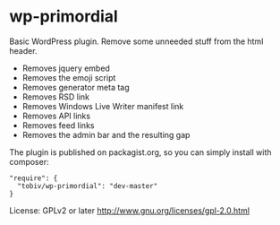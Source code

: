 # wp-primordial
Basic WordPress plugin. Remove some unneeded stuff from the html header.

* Removes jquery embed
* Removes the emoji script
* Removes generator meta tag
* Removes RSD link
* Removes Windows Live Writer manifest link
* Removes API links
* Removes feed links
* Removes the admin bar and the resulting gap

The plugin is published on packagist.org, so you can simply install with composer:

    "require": {
      "tobiv/wp-primordial": "dev-master"
    }
    

License: GPLv2 or later http://www.gnu.org/licenses/gpl-2.0.html

